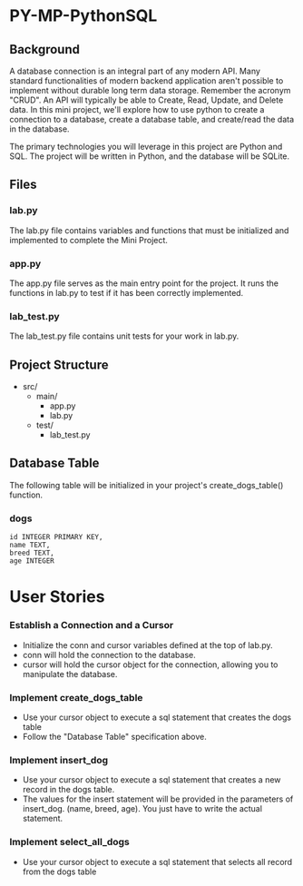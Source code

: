 # PY-MP-PythonSQL

## Background 

A database connection is an integral part of any modern API. Many standard functionalities of modern backend application aren't possible to implement without durable long term data storage. Remember the acronym "CRUD". An API will typically be able to Create, Read, Update, and Delete data. In this mini project, we'll explore how to use python to create a connection to a database, create a database table, and create/read the data in the database. 

The primary technologies you will leverage in this project are Python and SQL. The project will be written in Python, and the database will be SQLite.

## Files

### lab.py
The lab.py file contains variables and functions that must be initialized and implemented to complete the Mini Project.

### app.py
The app.py file serves as the main entry point for the project. It runs the functions in lab.py to test if it has been correctly implemented.

### lab_test.py
The lab_test.py file contains unit tests for your work in lab.py.

## Project Structure
- src/
  - main/
    - app.py
    - lab.py
  - test/
    - lab_test.py

## Database Table

The following table will be initialized in your project's create_dogs_table() function.

### dogs
```
id INTEGER PRIMARY KEY,
name TEXT,
breed TEXT,
age INTEGER
```

# User Stories


### Establish a Connection and a Cursor
- Initialize the conn and cursor variables defined at the top of lab.py.
- conn will hold the connection to the database.
- cursor will hold the cursor object for the connection, allowing you to manipulate the database.

### Implement create_dogs_table
- Use your cursor object to execute a sql statement that creates the dogs table
- Follow the "Database Table" specification above.

### Implement insert_dog
- Use your cursor object to execute a sql statement that creates a new record in the dogs table.
- The values for the insert statement will be provided in the parameters of insert_dog. (name, breed, age). You just have to write the actual statement.

### Implement select_all_dogs
- Use your cursor object to execute a sql statement that selects all record from the dogs table

